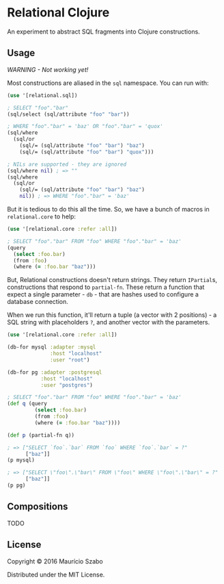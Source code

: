# Relational Clojure

An experiment to abstract SQL fragments into Clojure constructions.

## Usage

*WARNING - Not working yet!*

Most constructions are aliased in the `sql` namespace. You can run with:

```clojure
(use '[relational.sql])

; SELECT "foo"."bar"
(sql/select (sql/attribute "foo" "bar"))

; WHERE "foo"."bar" = 'baz' OR "foo"."bar" = 'quox'
(sql/where
  (sql/or
    (sql/= (sql/attribute "foo" "bar") "baz")
    (sql/= (sql/attribute "foo" "bar") "quox")))

; NILs are supported - they are ignored
(sql/where nil) ; => ""
(sql/where
  (sql/or
    (sql/= (sql/attribute "foo" "bar") "baz")
    nil)) ; => WHERE "foo"."bar" = 'baz'
```

But it is tedious to do this all the time. So, we have a bunch of macros in `relational.core` to help:

```clojure
(use '[relational.core :refer :all])

; SELECT "foo"."bar" FROM "foo" WHERE "foo"."bar" = 'baz'
(query
  (select :foo.bar)
  (from :foo)
  (where (= :foo.bar "baz")))
```

But, Relational constructions doesn't return strings. They return `IPartial`s, constructions that respond to `partial-fn`. These return a function that expect a single parameter - `db` - that are hashes used to configure a database connection.

When we run this function, it'll return a tuple (a vector with 2 positions) - a SQL string with placeholders `?`, and another vector with the parameters.

```clojure
(use '[relational.core :refer :all])

(db-for mysql :adapter :mysql
              :host "localhost"
              :user "root")

(db-for pg :adapter :postgresql
           :host "localhost"
           :user "postgres")

; SELECT "foo"."bar" FROM "foo" WHERE "foo"."bar" = 'baz'
(def q (query
         (select :foo.bar)
         (from :foo)
         (where (= :foo.bar "baz"))))

(def p (partial-fn q))

; => ["SELECT `foo`.`bar` FROM `foo` WHERE `foo`.`bar` = ?"
      ["baz"]]
(p mysql)

; => ["SELECT \"foo\".\"bar\" FROM \"foo\" WHERE \"foo\".\"bar\" = ?"
      ["baz"]]
(p pg)
```

## Compositions

TODO

## License

Copyright © 2016 Maurício Szabo

Distributed under the MIT License.
